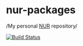# nur-packages
/My personal [NUR](https://github.com/nix-community/NUR) repository/

[![Build Status][Travis badge]][Travis link]
<!-- [![Cachix Cache][Cachix badge][Cachix link] -->




<!-- Named Links -->

[Travis badge]: https://travis-ci.org/yurrriq/nur-packages.svg?branch=master
[Travis link]: https://travis-ci.org/yurrriq/nur-packages
[Cachix badge]: https://img.shields.io/badge/cachix-<YOUR_CACHIX_CACHE_NAME>-blue.svg
[Cachix link]: https://<YOUR_CACHIX_CACHE_NAME>.cachix.org
